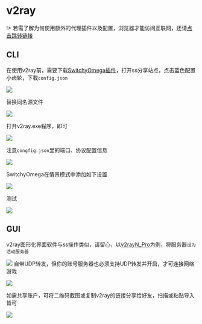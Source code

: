 # v2ray

!> 若需了解为何使用额外的代理插件以及配置，浏览器才能访问互联网，还请[点击跳转链接](/abc/connection)

## CLI

在使用v2ray前，需要下载[SwitchyOmega插件](https://github.com/FelisCatus/SwitchyOmega)，打开ss分享站点，点击蓝色配置小齿轮，下载`config.json`

<!-- ![](https://ipfs.io/ipfs/QmcEBpCA4L194bXFpYaTLeDqJiypw9577KkuBT5hTLTwim?2.png) -->

![](https://raw.githubusercontent.com/hoodiearon/fq-book/master/docs/images/2018-04-29_000906.png)

替换同名源文件

<!-- ![](https://ipfs.io/ipfs/QmPpDSm8oyz7b2oTGVMtYBv63pDeDzQkft5z2vpnSazSvy?4.png) -->

![](https://raw.githubusercontent.com/hoodiearon/fq-book/master/docs/images/2018-04-29_001551.png)

打开v2ray.exe程序，即可

<!-- ![](https://ipfs.io/ipfs/QmYh2fcdZyadbTrdNoE7o4uQfUoupiqycJrvNzm6JDem93?4.png) -->

![](https://raw.githubusercontent.com/hoodiearon/fq-book/master/docs/images/2018-04-29_001900.png)

注意`congfig.json`里的端口、协议配置信息

<!-- ![](https://ipfs.io/ipfs/QmSpmZsk2LFMtN3ku7PiNp5Yv9EREtxiJQMuWSPqYbpaz8?3.png) -->

![](https://raw.githubusercontent.com/hoodiearon/fq-book/master/docs/images/2018-04-29_002418.png)

SwitchyOmega在情景模式中添加如下设置

<!-- ![](https://ipfs.io/ipfs/Qmd1Gdt7v7PBrmj49mFjMFq2EyZ6H2EpytueRQESbBpCXC?0.png) -->

![](https://raw.githubusercontent.com/hoodiearon/fq-book/master/docs/images/2018-04-29_002210.png)

测试

<!-- ![](https://ipfs.io/ipfs/QmW62TYFQHQqoaJgX65AEKqosrXEpJKgSBgt8kBZw4zGzn?1.png) -->

![](https://raw.githubusercontent.com/hoodiearon/fq-book/master/docs/images/2018-04-29_002706.png)
## GUI

v2ray图形化界面软件与ss操作类似，请留心，以[v2rayN_Pro](https://drive.google.com/drive/folders/1oCt98YHiFdf_uJPB2nRGU2FXDnZxSXVM)为例，将服务器`设为活动服务器`

<!-- ![](https://ipfs.io/ipfs/QmdttdMMn7tbhE3k7KQNnHWPxPeS8CJ2fTXB1NGFs18haa?3.png) -->

![](https://raw.githubusercontent.com/hoodiearon/fq-book/master/docs/images/2018-05-06_211557.png)
自带UDP转发，但你的账号服务器也必须支持UDP转发并开启，才可连接网络游戏

<!-- ![](https://ipfs.io/ipfs/QmTcjcDKmZvGAdER6pmqVGVUYU4Qy6PJ6C2NKiS2U4PpRM?0.png) -->

![](https://raw.githubusercontent.com/hoodiearon/fq-book/master/docs/images/2018-05-06_212229.png)


如需共享账户，可将二维码截图或复制v2ray的链接分享给好友，扫描或粘贴导入皆可

![](https://raw.githubusercontent.com/hoodiearon/fq-book/master/docs/images/2018-06-09_194631.png)
